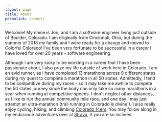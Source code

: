 ```yaml
---
layout: page
title: About
permalink: /about/
---
```


<p>
Welcome! My name is Jon, and I am a software engineer living just outside of Boulder, Colorado. I am originally from Cincinnati, Ohio, but during the summer of 2018 my family and I were ready for a change and moved to Colorful Colorado! I've been very fortunate to be successful in a career I have loved for over 20 years - software engineering.
</p>

<p>
Although I am very lucky to be working in a career that I have been passionate about, I also prize my life outside of work here in Colorado. I am an avid runner, as I have completed 13 marathons across 9 different states during my quest to complete a marathon in all 50 states. Admittedly, I tend to be competitive during my races - so it may take me awhile to compete the 50 states journey since the body can only take so many marathons in a year when running at competitive speeds. I don't neglect other distances, as I like to run the annual community mile race, and one day I may just attempt an ultra-marathon (trail running in Colorado is divine!). I also really enjoy cycling, hiking, and climbing <a href="https://www.14ers.com/">Colorado 14ers</a>. You may follow along in my endurance adventures over at <a href="https://www.strava.com/athletes/jdhunt">Strava</a>, if you are so inclined.
</p>